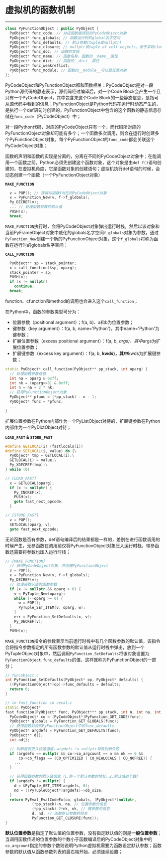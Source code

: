 # **虚拟机的函数机制**
***

```C++
class PyFunctionObject : public PyObject {
  PyObject* func_code; // 对应函数编译后的PyCodeObject对象
  PyObject* func_globals; // 函数运行时的global名字空间
  PyObject* func_defaults; // 默认参数(tuple或nullptr)
  PyObject* func_closure; // nullptr或tuple of cell objects，用于实现closure
  PyObject* func_doc; // 函数的文档
  PyObject* func_name; // 函数名称，函数的__name__属性
  PyObject* func_dict; // 函数的__dict__属性
  PyObject* func_weakreflist;
  PyObject* func_module; // 函数的__module__可以是任意对象
};
```
PyCodeObject和PyFunctionObject都和函数相关：PyCodeObject是对一段Python源代码的静态表示，源代码经过编译后，对一个Code Block会产生一个且只有一个PyCodeObject，其中包含来这个Code Block的一些静态信息，是指可从源代码中看到的信息；PyFunctionObject是Python代码在运行时动态产生的，是执行一个def语句时创建的，PyFunctionObject中包含的这个函数的静态信息存储在`func_code`（PyCodeObject）中；

对一段Python代码，对应的PyCodeObject只有一个，而代码所对应的PyFunctionObject对象却可能有多个；一个函数多次调用，则会在运行时创建多个PyFunctionObject对象，每个PyFunctionObject的`func_code`都会关联这个PyCodeObject对象；

函数的声明和函数的实现是分离的，分离在不同的PyCodeObject对象中；在能调用一个函数之前，Python必须先创建这个函数对象，这个对象是由`def f()`语句创建的，在虚拟机角度，它是函数对象的创建语句；虚拟机执行def语句的时候，会动态创建一个函数（一个PyFunctionObject对象）

**`MAKE_FUNCTION`**
```C++
  v = POP(); // 获得与函数f对应的PyCodeObject对象
  x = PyFunction_New(v, f->f_globals);
  Py_DECREF(v);
  ... // 处理函数参数的默认值
  PUSH(x);
  break;
```
`MAKE_FUNCTION`执行时，会将PyCodeObject对象弹出运行时栈，然后以该对象和当前PyFrameObject对象中威化的globals名字空间`f_globals`对象为参数，通过`PyFunction_New`创建一个新的PyFunctionObject对象，这个`f_globals`将称为函数在运行时的globals名字空间；

**`CALL_FUNCTION`**
```C++
  PyObject** sp = stack_pointer;
  x = call_function(&sp, oparg);
  stack_pointer = sp;
  PUSH(x);
  if (x != nullptr)
    continue;
  break;
```
function、cfunction和method的调用也会进入这个`call_function`；

在Python中，函数的参数类型可分为：
  * 位置参数（positional argument）；f(a, b)、a和b为位置参数；
  * 键参数（key argument）：f(a, b, name='Python')，其中name='Python'为键参数；
  * 扩展位置参数（excess positional argument）：f(a, b, *args)，其中*args为扩展位置参数；
  * 扩展键参数（excess key argument）：f(a, b, **kwds)，其中**kwds为扩展键参数；
```C++
static PyObject* call_function(PyObject** pp_stack, int oparg) {
  // 处理函数参数信息
  int na = oparg & 0xff;
  int nk = (oparg>>8) & 0xff;
  int n = na + 2 * nk;
  // 获得PyFunctionObject对象
  PyObject** pfunc = (*pp_stack) - n - 1;
  PyObject* func = *pfunc;
  ...
}
```
扩展位置参数在Python内部作为一个PyListObject对待的，扩展键参数在Python内部作为一个PyDictObject对待；

**`LOAD_FAST` & `STORE_FAST`**
```C++
#define GETLOCAL(i) (fastlocals[i])
#define SETLOCAL(i, value) do {\
  PyObject* tmp = GETLOCAL(i);\
  GETLOCAL(i) = value;\
  Py_XDECREF(tmp);\
} while (0)

// [LOAD_FAST]
  x = GETLOCAL(oparg);
  if (x != nullptr) {
    Py_INCREF(x);
    PUSH(x);
    goto fast_next_opcode;
  }

// [STORE_FAST]
  v = POP();
  SETLOCAL(oparg, v);
  goto fast_next_opcode;
```

无论函数是否有参数，def语句编译后的结果都是一样的，差别在进行函数调用的时候产生，无参函数在调用前仅将PyFunctionObject对象压入运行时栈，带参函数还需要将参数也压入运行时栈；
```C++
// [MAKE_FUNCTION]
  // 获得PyCodeObject对象，并创建PyFunctionObject
  v = POP();
  x = PyFunction_New(v, f->f_globals);
  Py_DECREF(v);
  // 处理带默认值的函数参数
  if (x != nullptr && oparg > 0) {
    v = PyTuple_New(oparg);
    while (--oparg >= 0) {
      w = POP();
      PyTuple_SET_ITEM(v, oparg, w);
    }
    err = PyFunction_SetDefaults(x, v);
    Py_DECREF(v);
  }
  PUSH(x);
```
`MAKE_FUNCTION`指令的参数表示当前运行时栈中有几个函数参数的默认值，该指令会将指令参数指定的所有函数参数的默认值从运行时栈中弹出，放到一个PyTupleObject对象中，然后调用`PyFunction_SetDefaults`将该对象设置为`PyFunctionObject.func_defaults`的值，这样就称为PyFunctionObject的一部分；
```C++
// funcobject.c
int PyFunction_SetDefaults(PyObject* op, PyObject* defaults) {
  ((PyFunctionObject*)op)->func_defaults = defaults;
  return 0;
}

// in fast_function in ceval.c
static PyObject*
fast_function(PyObject* func, PyObject*** pp_stack, int n, int na, int nk) {
  PyCodeObject* co = (PyCodeObject*)PyFunction_GET_CODE(func);
  PyObject* globals = PyFunction_GET_GLOBALS(func);
  // 获得函数对应的PyFunctionObject中的func_defaults
  PyObject* argdefs = PyFunction_GET_DEFAULTS(func);
  PyObject** d{};
  int nd{};

  // 判断是否进入快速通道，argdefs != nullptr导致判断失败
  if (argdefs == nullptr && co->co_argcount == n && nk == 0 &&
      co->co_flags == (CO_OPTIMIZED | CO_NEWLOCALS | CO_NOFREE)) {
    ...
  }

  // 获得函数参数的默认值信息（1.第一个默认参数的地址，2.默认值的个数）
  if (argdefs != nullptr) {
    d = &PyTuple_GET_ITEM(argdefs, 0);
    nd = ((PyTupleObject*)argdefs)->ob_size;
  }
  return PyEval_EvalCodeEx(co, globals, (PyObject*)nullptr,
            (*pp_stack)-n, na, // 位置参数的信息
            (*pp_stack)-2*nk, nk, // 键参数的信息
            d, nd, // 函数默认参数的信息
            PyFunction_GET_CLOSURE(func));
}
```
**默认位置参数**是指定了默认值的位置参数，没有指定默认值的则是**一般位置参数**；当调用函数传递的位置参数的个数小于函数编译后的PyCodeObject对象中的`co_argcount`指定的参数个数则说明Python虚拟机需要为函数设定默认参数；函数参数的默认值从函数参数列表的最右端开始，必须连续设置；
